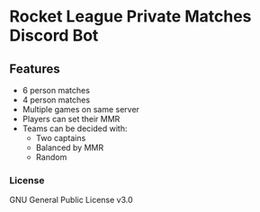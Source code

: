 # Rocket League Private Matches Discord Bot #

## Features ##
- 6 person matches
- 4 person matches
- Multiple games on same server
- Players can set their MMR
- Teams can be decided with:
  - Two captains
  - Balanced by MMR
  - Random

### License ###
GNU General Public License v3.0
